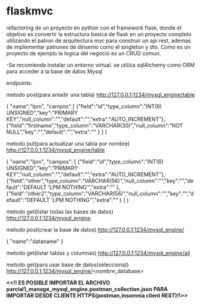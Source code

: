 # flaskmvc
refactoring de un proyecto en python con el framework flask, donde el objetivo es convertir la estructura basica de flask en un proyecto completo utilizando el patron de arquitectura 
mvc para construir un api rest, ademas de implementar patrones de dinsenio como el singleton y dto.
Como es un proyecto de ejemplo la logica del negocio es un CRUD comun.

-Se recomienda instalar un entorno virtual. se utiliza sqlAlchemy como ORM para acceder a la base de datos Mysql 



endpoints:


metodo post(para aniadir una tabla)
http://127.0.0.1:1234/mysql_engine/table

{
    "name":"lpm",
    "campos":[
        {"field":"id","type_column":"INT(6) UNSIGNED","key":"PRIMARY KEY","null_column":"","default":"","extra":"AUTO_INCREMENT"},
        {"field":"firstname","type_column":"VARCHAR(30)","null_column":"NOT NULL","key":"","default":"","extra":"" }
    ]
}

metodo put(para actualizar una tabla por nombre)
http://127.0.0.1:1234/mysql_engine/table

{ 
    "name":"lpm", 
    "campos":
    [
        {"field":"id","type_column":"INT(6) UNSIGNED","key":"PRIMARY KEY","null_column":"","default":"","extra":"AUTO_INCREMENT"},
        {"field":"other","type_column":"VARCHAR(56)","null_column":"","key":"","default":"DEFAULT 'LPM NOTHING'","extra":"" },
        {"field":"other2","type_column":"VARCHAR(56)","null_column":"","key":"","default":"DEFAULT 'LPM NOTHING'","extra":"" } 
    ]
 }

metodo get(listar todas las bases de datos)
http://127.0.0.1:1234/mysql_engine


metodo post(crear la base de datos)
http://127.0.0.1:1234/mysql_engine/

{
    "name":"dataname"
}


metodo get(listar tablas y columnas)
http://127.0.0.1:1234/mysql_engine/all


metodo get(para usar base de datos(selecciona))
http://127.0.0.1:1234/mysql_engine/<nombre_database>


<strong><<!! ES POSIBLE IMPORTAR EL ARCHIVO parcial1_manage_mysql_engine.postman_collection.json PARA IMPORTAR DESDE CLIENTE HTTPS(postman,insomnia client REST)!!>></strong>

